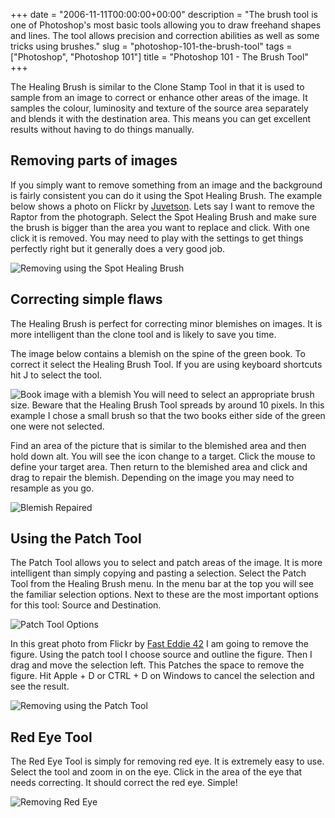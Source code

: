 +++
date = "2006-11-11T00:00:00+00:00"
description = "The brush tool is one of Photoshop's most basic tools allowing you to draw freehand shapes and lines. The tool allows precision and correction abilities as well as some tricks using brushes."
slug = "photoshop-101-the-brush-tool"
tags = ["Photoshop", "Photoshop 101"]
title = "Photoshop 101 - The Brush Tool"
+++

The Healing Brush is similar to the Clone Stamp Tool in that it is used to
sample from an image to correct or enhance other areas of the image. It samples
the colour, luminosity and texture of the source area separately and blends it
with the destination area. This means you can get excellent results without
having to do things manually.

## Removing parts of images

If you simply want to remove something from an image and the background is
fairly consistent you can do it using the Spot Healing Brush. The example below
shows a photo on Flickr by [Juvetson][1]. Lets say I want to remove the Raptor
from the photograph. Select the Spot Healing Brush and make sure the brush is
bigger than the area you want to replace and click. With one click it is
removed. You may need to play with the settings to get things perfectly right
but it generally does a very good job.

![Removing using the Spot Healing Brush][2]

## Correcting simple flaws

The Healing Brush is perfect for correcting minor blemishes on images. It is
more intelligent than the clone tool and is likely to save you time.

The image below contains a blemish on the spine of the green book. To correct it
select the Healing Brush Tool. If you are using keyboard shortcuts hit J to
select the tool.

![Book image with a blemish][3] You will need to select an appropriate brush
size. Beware that the Healing Brush Tool spreads by around 10 pixels. In this
example I chose a small brush so that the two books either side of the green one
were not selected.

Find an area of the picture that is similar to the blemished area and then hold
down alt. You will see the icon change to a target. Click the mouse to define
your target area. Then return to the blemished area and click and drag to repair
the blemish. Depending on the image you may need to resample as you go.

![Blemish Repaired][4]

## Using the Patch Tool

The Patch Tool allows you to select and patch areas of the image. It is more
intelligent than simply copying and pasting a selection. Select the Patch Tool
from the Healing Brush menu. In the menu bar at the top you will see the
familiar selection options. Next to these are the most important options for
this tool: Source and Destination.

![Patch Tool Options][5]

In this great photo from Flickr by [Fast Eddie 42][6] I am going to remove the
figure. Using the patch tool I choose source and outline the figure. Then I drag
and move the selection left. This Patches the space to remove the figure. Hit
Apple + D or CTRL + D on Windows to cancel the selection and see the result.

![Removing using the Patch Tool][7]

## Red Eye Tool

The Red Eye Tool is simply for removing red eye. It is extremely easy to use.
Select the tool and zoom in on the eye. Click in the area of the eye that needs
correcting. It should correct the red eye. Simple!

![Removing Red Eye][8]

[1]: http://www.flickr.com/photos/jurvetson/
[2]: /images/articles/raptor_removed.jpg
[3]: /images/articles/blemish_books.jpg
[4]: /images/articles/fixed_blemish.jpg
[5]: /images/articles/patch_tool_options.png
[6]: http://www.flickr.com/photos/fasteddie42/
[7]: /images/articles/removing_figure.jpg
[8]: /images/articles/red_eye.jpg
